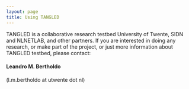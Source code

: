 ```yaml
---
layout: page
title: Using TANGLED
---
```


TANGLED is a collaborative research testbed University of Twente, SIDN and
NLNETLAB, and other partners. If you are interested in doing any research, or 
make part of the project, or just more information about TANGLED testbed, 
please contact:

<h4> Leandro M. Bertholdo </h4> (l.m.bertholdo at utwente dot nl)
